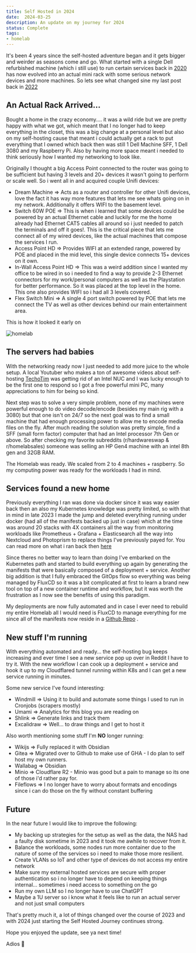 ```yaml
---
title: Self Hosted in 2024
date:  2024-03-25
description: An update on my journey for 2024
status: Complete
tags: 
- homelab
---
```


It's been 4 years since the self-hosted adventure began and it gets bigger and weirder as seasons come and go. What started with a single Dell refurbished machine (which i still use) to run certain services back in [2020](https://mvaldes.dev/blog/docker-home-setup/) has now evolved into an actual mini rack with some serious network devices and more machines. So lets see what changed sine my last post back in [2022](https://mvaldes.dev/blog/selfhosted-2022)

## An Actual Rack Arrived...
Bought a home in the crazy economy.... it was a wild ride but we are pretty happy with what we got, which meant that I no longer had to keep everything in the closet, this was a big change at a personal level but also on my self-hosting cause that meant i could actually get a rack to put everything that I owned which back then was still 1 Dell Machine SFF, 1 Dell 3080 and my Raspberry Pi. Also by having more space meant i needed to think seriously how I wanted my networking to look like. 

Originally I thought a big Access Point connected to the router was going to be sufficient but having 3 levels and 20+ devices it wasn't going to perform or scale well. So i went all in and acquired couple Unifi devices:

- Dream Machine => Acts as a router and controller for other Unifi devices, love the fact it has way more features that lets me see whats going on in my network. Additionally it offers WIFI to the basement level.
- Switch 60W POE => This is when i learned that some devices could be powered by an actual Ethernet cable and luckily for me the home already had Ethernet CAT5 cables all around so i just needed to patch the terminals and off it goes!. This is the critical piece that lets me connect all of my wired devices, like the actual machines that compose the services I run.
- Access Point HD => Provides WIFI at an extended range, powered by POE and placed in the mid level, this single device connects 15+ devices on it own.
- In-Wall Access Point HD => This was a weird addition since I wanted my office to be wired in so i needed to find a way to provide 2-3 Ethernet connectors for my work/personal computers as well as the Playstation for better performance. So it was placed at the top level in the home. This one also provides WIFI so i had all 3 levels covered.
- Flex Switch Mini => A single 4 port switch powered by POE that lets me connect the TV as well as other devices behind our main entertainment area.

This is how it looked it early on

<img src="https://s3.mvaldes.dev/blog/homelab.jpeg" alt="homelab" />

## The servers had babies
With the networking ready now I just needed to add more juice to the whole setup. A local Youtuber who makes a ton of awesome videos about self-hosting [TechoTim](https://techno-tim.github.io/) was getting rid of an Intel NUC and I was lucky enough to be the first one to respond so I got a free powerful mini PC, many appreciations to him for being so kind.

Next step was to solve a very simple problem, none of my machines were powerful enough to do video decode/encode (besides my main rig with a 3080) but that one isn't on 24/7 so the next goal was to find a small machine that had enough processing power to allow me to encode media files on the fly. After much reading the solution was pretty simple, find a SFF (small form factor) computer that had an Intel processor 7th Gen or above. So  after checking my favorite subreddits (r/hardwareswap & r/homelabsales) someone was selling an HP Gen4 machine with an intel 8th gen and 32GB RAM. 

The Homelab was ready. We scaled from 2 to 4 machines + raspberry. So my computing power was ready for the workloads I had in mind.

## Services found a new home
Previously everything I ran was done via docker since it was way easier back then an also my Kubernetes knowledge was pretty limited, so with that in mind in late 2023 I made the jump and deleted everything running under docker (had all of the manifests backed up just in case) which at the time was around 20 stacks with 4X containers all the way from monitoring workloads like Prometheus  + Grafana + Elasticsearch all the way into Nextcloud and Photoprism to replace things I've previously payed for. You can read more on what i ran back then [here](https://mvaldes.dev/blog/selfhosted-2022/)

Since theres no better way to learn than doing I've embarked on the Kubernetes path and started to build everything up again by generating the manifests that were basically composed of a deployment + service. Another big addition is that I fully embraced the GitOps flow so everything was being managed by FluxCD so it was a bit complicated at first to learn a brand new tool on top of a new container runtime and workflow, but it was worth the frustration as I now see the benefits of using this paradigm.

My deployments are now fully automated and in case I ever need to rebuild my entire Homelab all I would need is FluxCD to manage everything for me since all of the manifests now reside in a [Github Repo](https://github.com/mvaldes14/k8s-apps/) .

## New stuff I'm running
With everything automated and ready... the self-hosting bug keeps increasing and ever time I see a new service pop up over in Reddit I have to try it. With the new workflow I can cook up a deployment + service and hook it up to my Cloudflared tunnel running within K8s and I can get a new service running in minutes.

Some new service I've found interesting:

- Windmill => Using it to build and automate some things I used to run in Cronjobs (scrapers mostly)
- Umami => Analytics for this blog you are reading on
- Shlink => Generate links and track them
- Excalidraw => Well... to draw things and I get to host it

Also worth mentioning some stuff I'm __NO__ longer running:

- Wikijs => Fully replaced it with Obsidian
- Gitea => Migrated over to Github to make use of GHA - I do plan to self host my own runners.
- Wallabag => Obsidian
- Minio => Cloudflare R2 - Minio was good but a pain to manage so its one of those i'd rather pay for.
- Fileflows => I no longer have to worry about formats and encodings since i can do those on the fly without constant buffering

## Future 
In the near future I would like to improve the following:
- My backing up strategies for the setup as well as the data, the NAS had a faulty disk sometime in 2023 and it took me awhile to recover from it.
- Balance the workloads, some nodes run more container due to the nature of some of the services so i need to make those more resilient.
- Create VLANs so IoT and other type of devices do not access my entire network
- Make sure my external hosted services are secure with proper authentication so i no longer have to depend on keeping things internal... sometimes i need access to something on the go
- Run my own LLM so I no longer have to use ChatGPT
- Maybe a 1U server so i know what it feels like to run an actual server and not just small computers

That's pretty much it, a lot of things changed over the course of 2023 and with 2024 just starting the Self Hosted Journey continues strong.

Hope you enjoyed the update, see ya next time!

Adios 👋


